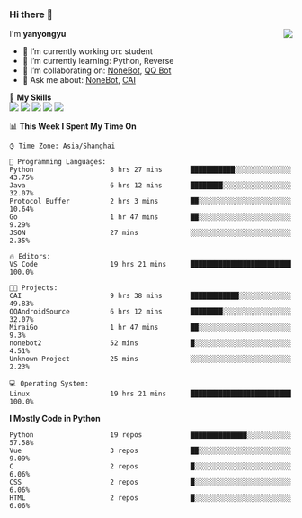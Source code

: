 ### Hi there 👋

<a href="#">
  <img align="right" src="https://github-readme-stats.vercel.app/api?username=yanyongyu&count_private=true&show_icons=true&bg_color=15,f2f7fd,E0EAFC" />
</a>

I'm **yanyongyu**

- 🔭 I’m currently working on: student
- 🌱 I’m currently learning: Python, Reverse
- 👯 I’m collaborating on: [NoneBot](https://github.com/nonebot), [QQ Bot](https://github.com/Mrs4s/go-cqhttp)
- 💬 Ask me about: [NoneBot](https://github.com/nonebot), [CAI](https://github.com/cscs181/CAI)

🌟 **My Skills**  
![](https://img.shields.io/badge/-Python-3e74a2?style=flat-square&logo=Python&logoColor=fff)
![](https://img.shields.io/badge/-Vue-4fc08d?style=flat-square&logo=Vue.js&logoColor=fff)
![](https://img.shields.io/badge/-Node.js-339933?style=flat-square&logo=Node.js&logoColor=fff)
![](https://img.shields.io/badge/-Docker-2496ED?style=flat-square&logo=Docker&logoColor=fff)
![](https://img.shields.io/badge/-Linux-000000?style=flat-square&logo=Linux&logoColor=fff)

<!--START_SECTION:waka-->
📊 **This Week I Spent My Time On** 

```text
⌚︎ Time Zone: Asia/Shanghai

💬 Programming Languages: 
Python                   8 hrs 27 mins       ███████████░░░░░░░░░░░░░░   43.75% 
Java                     6 hrs 12 mins       ████████░░░░░░░░░░░░░░░░░   32.07% 
Protocol Buffer          2 hrs 3 mins        ██░░░░░░░░░░░░░░░░░░░░░░░   10.64% 
Go                       1 hr 47 mins        ██░░░░░░░░░░░░░░░░░░░░░░░   9.29% 
JSON                     27 mins             ░░░░░░░░░░░░░░░░░░░░░░░░░   2.35%

🔥 Editors: 
VS Code                  19 hrs 21 mins      █████████████████████████   100.0%

🐱‍💻 Projects: 
CAI                      9 hrs 38 mins       ████████████░░░░░░░░░░░░░   49.83% 
QQAndroidSource          6 hrs 12 mins       ████████░░░░░░░░░░░░░░░░░   32.07% 
MiraiGo                  1 hr 47 mins        ██░░░░░░░░░░░░░░░░░░░░░░░   9.3% 
nonebot2                 52 mins             █░░░░░░░░░░░░░░░░░░░░░░░░   4.51% 
Unknown Project          25 mins             ░░░░░░░░░░░░░░░░░░░░░░░░░   2.23%

💻 Operating System: 
Linux                    19 hrs 21 mins      █████████████████████████   100.0%

```

**I Mostly Code in Python** 

```text
Python                   19 repos            ██████████████░░░░░░░░░░░   57.58% 
Vue                      3 repos             ██░░░░░░░░░░░░░░░░░░░░░░░   9.09% 
C                        2 repos             █░░░░░░░░░░░░░░░░░░░░░░░░   6.06% 
CSS                      2 repos             █░░░░░░░░░░░░░░░░░░░░░░░░   6.06% 
HTML                     2 repos             █░░░░░░░░░░░░░░░░░░░░░░░░   6.06%

```



<!--END_SECTION:waka-->
